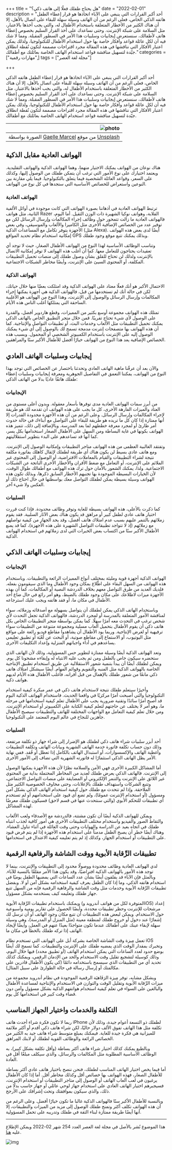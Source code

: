 +++
title = "هل يحتاج طفلك فعلًا إلى هاتف ذكي؟"
date = "2022-02-01"
description = "أحد أكبر القرارات التي ينبغي على الآباء اتخاذها هو قرار إعطاء الطفل هاتفه الذكي الخاص، فعلى الرغم من أن الهاتف وسيلة سهلة للبقاء على اتصال بالأهل، إلا أن هناك الكثير من الأخطار المتعلقة باستخدام الأطفال له، والتي يجب أخذها بالاعتبار، مثل السلامة على شبكة الإنترنت. وحتى نساعدك على أخذ القرار السليم بخصوص إعطاء هاتف لأطفالك، سنستعرض إيجابيات وسلبيات هذا الأمر في السطور المقبلة. ومما لا شك فيه أن لكل عائلة قواعد وأفكار خاصة بها حول استخدام الأطفال للتكنولوجيا، ولذلك يمكن اعتبار الأفكار التي نناقشها في هذه المقالة مجرد اقتراحات مصممة لتكون نُقطة انطلاق جيّدة لتسهيل مناقشة قواعد استخدام الهاتف الخاصة بعائلتك مع أطفالك."
categories = ["مهارات رقمية",]
tags = ["مجلة لغة العصر"]

+++

أحد أكبر القرارات التي ينبغي على الآباء اتخاذها هو قرار إعطاء الطفل هاتفه الذكي الخاص، فعلى الرغم من أن الهاتف وسيلة سهلة للبقاء على اتصال بالأهل، إلا أن هناك الكثير من الأخطار المتعلقة باستخدام الأطفال له، والتي يجب أخذها بالاعتبار، مثل السلامة على شبكة الإنترنت. وحتى نساعدك على أخذ القرار السليم بخصوص إعطاء هاتف لأطفالك، سنستعرض إيجابيات وسلبيات هذا الأمر في السطور المقبلة. ومما لا شك فيه أن لكل عائلة قواعد وأفكار خاصة بها حول استخدام الأطفال للتكنولوجيا، ولذلك يمكن اعتبار الأفكار التي نناقشها في هذه المقالة مجرد اقتراحات مصممة لتكون نُقطة انطلاق جيّدة لتسهيل مناقشة قواعد استخدام الهاتف الخاصة بعائلتك مع أطفالك.

|      ![photo](thumbnail-gaelle-marcel-FLdK5N-YGf4-unsplash.jpg) |
| -----------------------------------------------------------: |
| الصورة بواسطة [Gaelle Marcel](https://unsplash.com/@gaellemarcel?utm_source=unsplash&utm_medium=referral&utm_content=creditCopyText) من موقع [Unsplash](https://unsplash.com/?utm_source=unsplash&utm_medium=referral&utm_content=creditCopyText) |

##  الهواتف العادية مقابل الذكية 

هناك نوعان من الهواتف يمكنك الاختيار منهما، وهما الهواتف الذكية والهواتف التقليدية. ويعتمد اختيارك على نوع الأمور التي ترغب أن يتمكن طفلك من الوصول إليها، وكذلك على السعر، وقواعد العائلة الشخصية فيما يتعلق بالتكنولوجيا. فيما يلي مقارنة بين النوعين واستعراض للخصائص الأساسية التي ستجدها في كل نوع من الهواتف.

### الهواتف العادية

ترتبط الهواتف العادية في أذهاننا بصورة الهواتف التي كانت موجودة في أوائل الألفية الثانية، مثل هواتف Razer القلابة، وهواتف نوكيا الشهيرة ذات الوزن الثقيل. أما اليوم، فالهواتف العادية ما زالت تتمحور حول وظائف إجراء المكالمات وإرسال الرسائل لكن مع توفير عدد من الخصائص الإضافية الأخرى مثل الكاميرا والألعاب والموسيقي، وفي بعض الأجهزة يتوفر تكامل مع المساعدات الذكية (مثل Alexa). أيضًا لدى بعض هذه الهواتف إمكانية استخدام نظام تحديد المواقع GPS وبذلك يمكنك تتبع موقع وجود طفلك.

وتناسب الوظائف الأساسية لهذا النوع من الهواتف الأطفال الصغار، حيث لا توجد أي تعقيدات يحتاجون للتعامل معها. كما أن أغلب هذه الهواتف لا توفر إمكانية الاتصال بالإنترنت ولذلك لن تحتاج للقلق بشأن وصول طفلك إلى منصات تحميل التطبيقات المكلفة، أو المحتوى السيئ على الإنترنت، وأيضًا مخاطر الشبكات الاجتماعية.

### الهواتف الذكية

الاحتمال الأكبر هو أنك فعلًا معتاد على الهواتف الذكية وقد امتلكت بعضّا منها خلال حياتك، لكن في حالة أنك لم تستخدمها من قبل، فالهواتف الذكية هي أجهزة يمكنها إجراء المكالمات وإرسال الرسائل والوصول إلى الإنترنت، وهذا النوع من الهواتف هو الأغلبية الساحقة التي يمتلكها أغلب الناس هذه الأيام.

تمتلك هذه الهواتف مجموعة أوسع بكثير من المميزات، وقطع هاردوير أفضل، والقدرة على الوصول لأي شيء تحتاج تقريبًا. قمن خلال متجر التطبيق الخاص بالهاتف الذكي يمكنك تحميل التطبيقات مثل الألعاب وخدمات البث، أو تطبيقات التواصل والإنتاجية. كما أن هذه الهواتف بها متصفحات إنترنت مدمجة تسمح لك بالوصول إلى أي شيء يمكنك الوصول إليه على الإنترنت باستخدام الكمبيوتر الشخصي أو المحمول. وبسبب هذه الخصائص الإضافية يعد هذا النوع من الهواتف خيارًا أفضل للأطفال الأكبر سنًا والمراهقين.

##  إيجابيات وسلبيات الهاتف العادي 

والآن بعد أن عرفّنا ماهية الهاتف العادي وتحدثنا باختصار عن الخصائص التي توجد بهذا النوع من الهواتف، يمكننا التعمق في التفاصيل الجوهرية ومعرفة إيجابيات وسلبيات إعطاء طفلك هاتفًا عاديًا بدلا من الهاتف الذكي:

### الإيجابيات

من أبرز سمات الهواتف العادية مدى توفرها بأسعار معقولة. وبدون أعلى مستوى من العتاد والميزات الفارهة الأخرى، كل ما يجب على هذه الهواتف أن تقدمه لك هو طريقة لإجراء المكالمات وإرسال الرسائل. وعلى الرغم من أن هذه الأجهزة محدودة القدرات إلا أنها ممتازة إذا كان كل ما تريده هو طريقة للبقاء على التواصل مع أبناءك في حالة حدوث أمر طارئ أو لمجرد معرفة خططهم لما بعد المدرسة. وبالإضافة إلى ذلك، تتميز هذه الهواتف بكونها في غاية البساطة ومن السهل على الأطفال الصغار استخدامها بكل يسر، كما أنها قد تساعدهم على البدء بتطوير استقلاليتهم.

وتفتقد الغالبية العظمى من هذه الهواتف متاجر التطبيقات وإمكانية الوصول إلى الإنترنت. ومع هاتف عادي بسيط لن يكون هناك أي طريقة لطفلك لإثقال كاهلك بفاتورة مكلفة نتيجة لشراء التطبيقات والقيام بالمعاملات الافتراضية، أو الوصول إلى المحتوي غير الملائم على الإنترنت، أو التعامل مع ضغط الأقران والأخطار الأخرى الناتجة عن الشبكات الاجتماعية. ولذا، يمكنك الشعور بالأمان حول ترك هذه الهواتف مع أطفالك طوال الوقت، لأن الخيارات البسيطة الموجودة بها تجنبهم الأخطار السابق ذكرها، وبذلك تكون هذه الهواتف وسيلة بسيطة يمكن لطفلك التواصل معك بواسطتها في حال احتاج ذلك أو العكس ولا شيء آخر.

### السلبيات

كما ذكرت بالأعلى، هذه الهواتف بسيطة للغاية وتوفر وظائف محدودة. فإذا كنت قررت اختيار هاتف عادي لطفل كبير أو مراهق قد يكون هناك بعض الآثار السلبية. فقد يقوم زملائهم بالتنمر عليهم بسبب عدم امتلاك هاتف أفضل، وقد يحد الجهاز من كيفية تواصلهم مع زملائهم (إذ لا تتواجد تطبيقات التواصل الشهيرة على هذه الأجهزة)، كما قد يمنع الأطفال الأكبر سنًا من اكتساب بعض الخبرات التي لدى زملائهم في استخدام الهواتف الذكية. 

## إيجابيات وسلبيات الهاتف الذكي 

### الإيجابيات

الهواتف الذكية أجهزة قوية ومليئة بمختلف أنواع المميزات الرائعة والتطبيقات. وباستخدام هذه الهواتف من السهل البقاء على اطّلاع بمكان وجود الأطفال وما الذي سيقومون بفعله. فلديك العديد من طرق التواصل معهم بخلاف الدردشة النصية أو المكالمات، كما أن بهذه الأجهزة ميزات لاطلاعك على مكان وجود طفلك بالضبط، وهو أمر رائع في حال ضاع أحد الأطفال في مكان ما، أو فقد هاتفه ويجب عليك استرجاعه. 

وباستخدام الهاتف الذكي يمكن لطفلك أن يتواصل بسهولة مع أصدقائه وزملائه، سواء لمناقشة الأمور المتعلقة بالمدرسة أو لمجرد الدردشة، فالهواتف الذكية تجعل التحدث لأي شخص ترغب في التحدث معه أمرًا سهلًا. كما يمكن بواسطة متجر التطبيقات الخاص بكل هاتف ذكي أن يقوم الأطفال بتحميل ألعاب مسلية ومجموعة متنوعة من التطبيقات سواء ترفيهية أو لغرض الإنتاجية. وربما يود الأطفال أن يشاهدوا مقاطع فيديو رائعة على مواقع مثل اليوتيوب، أو الاستماع إلى مقاطع صوتية، أو البحث عن لُعْبَة أو تطبيق تعليمي يساعدهم في أداء واجباتهم المنزلية وإعداد التكليفات الأخرى. 

وتعد الهواتف الذكية أيضًا وسيلة ممتازة لتطوير حس المسؤولية، وذلك لأن الهاتف الذي ستحضره سيكون خاص بالطفل ومن ثم يجب عليه الانتباه له وإبقاءه مشحونا كل يوم. ويمكن لطفلك أيضًا أن يبدأ بتنمية شعور الاستقلالية عن طريق استخدام تطبيق الإنتاجية الخاصة بالهواتف الذكية مثل المنبه والتقويم وقوائم المهام. أيضًا سيشكل امتلاك هاتف ذكي مانعًا من شعور طفلك بالإهمال من قبل أقرانه، فأغلب الأطفال هذه الأيام لديهم هواتف ذكية. 

وأخيرًا سيتعلم طفلك نتيجة لاستخدام هاتف ذكي في عمر مبكرة كيفية استخدام التكنولوجيا والتي أصبحت أمرًا مركزيًا في واقعنا الحديث. فاستخدام الهواتف الذكية اليوم قد أصبح أمرًا سائدًا وتقنية ضرورية يجب على الأطفال تعلم كيفية استخدامها في مرحلة ما، وهو أمر لا يختلف عن حاجتهم لتعلم كيفية الكتابة على الكمبيوتر أو استخدام الإنترنت. ومن خلال تعلم كيفية التعامل مع الواجهات المختلفة للهاتف والتطبيقات سيصبح الأطفال جاهزين للنجاح في عالم اليوم المعتمد على التكنولوجيا. 

### السلبيات

أحد أبزر سلبيات شراء هاتف ذكي لطفلك هو الإضرار إلى شراء جهاز ذو تكلفة مرتفعة، وذلك دون حساب تكلفة فاتورة خدمة الهاتف الشهرية وبيانات الهاتف وتكلفة التطبيقات وأغطية الهاتف والإكسسوارات، أو استبدال الهاتف بالكامل إذا تعطل أو فُقد. ففي نهاية الأمر يظل الهاتف الذكي استثمارًا له فاتورته الشهرية التي تضاف إلى الأمور الأخرى.

أما المشاكل الكبيرة الأخرى فهي الأمن والسلامة نظرًا لأن هذه الأجهزة يمكنها الوصول إلى الإنترنت. فالهاتف الذكي يعرض طفلك لعديد من المخاطر المحتملة بداية من المحتوي غير اللائق على الإنترنت والتنمر الإلكتروني أو المضايقة على منصات التواصل الاجتماعي، وتتبع الشركات واستهداف طفلك بالإعلانات، وحتى مخاوف الخصوصية الكثير مثل الملاحقة. وإذا لم تتحدث مع طفلك حول كيفية استخدام الهاتف الذكي بشكل آمن ومسؤول (أو استخدام الإنترنت عمومًا)، ولم تضع أي قيود على استخدامهم أو لم تستخدم أي تطبيقات للتحكم الأبوي (والتي سنتحدث عنها في قسم لاحق) فسيكون طفلك معرضًا لهذه المشاكل.

ويمكن للهواتف الذكية أيضًا أن تكون مشتتة، فالدردشة مع الأصدقاء ولعب الألعاب والتقاط الصور والفيديو واستخدام مختلف التطبيقات الأخرى هي أمور كافية لجذب انتباه طفلك في اتجاه بعيد عن الدراسة والهوايات وحتى وقت العائلة في أثناء تناول العشاء. وهناك أيضًا خطر أن يصبح الطفل مدمناً على استخدام هذه الأجهزة إذا لم يتم فرض قيود على التطبيقات أو استخدام الجهاز، وكذلك إذ لم يتم تعليمه كيفية الاعتدال في استخدامها.

## تطبيقات الرِّقابة الأبوية ووقت الشاشة والرفاهية الرقمية 

 لدي الهواتف العادية وظائف محدودة ووصولًا محدود إلى التطبيقات والإنترنت، بينما لا توجد هذه الأمور بالهواتف الذكية افتراضيًا، وقد يكون هذا الأمر مقلقًا بالنسبة للآباء. وبالمثل فإن الآباء قد يقلقون أيضًا بشأن عدد الساعات التي يمضيها الطفل يوميًا في استخدام هاتفه الذكي، وما إذا كان الطفل يعرف كيفية استخدامه بشكل آمن أو لا. وبفضل تطبيقات الرِّقابة الأبوية وخدمات مثل وقت الشاشة والرفاهية الرقمية فإنه من السهل تتبع جهاز طفلك وتعليمه كيف يستخدمه بشكل مسؤول.

ويمكنك باستخدام تطبيقات الرِّقابة الأبوية (المتوفرة لكل من هواتف أندرويد وiOS) إعداد مرشحات للإنترنت وحظر تطبيقات محددة، وأيضًا الحصول على تقارير يومية وأسبوعية حول الاستخدام. ويمكن لبعض هذه التطبيقات أن تتبع مكان وجود الهاتف أو أن ترسل لك إشعارًا عند دخول أو خروج طفلك لمنطقة معينة (مثل المنزل أو المدرسة)، وهي وسيلة سهلة لإبقاء عينك على أطفالك عندما تكون متواجدًا بعيدًا عنهم في العمل، وأيضًا لإيجاد الهاتف إذا تركه طفلك بالخطأ في مكان ما.

تعمل مِيزة وقت الشاشة الخاصة بشركة أبل على الهواتف التي تستخدم نظام iOS وتخبرك بمقدار الوقت الذي يمضيه طفلك على الإنترنت والتطبيقات. كما تسمح لك أيضًا بوضع حدود لعدد الساعات التي يمكن استخدام الهاتف (أو تطبيق محدد) فيها خلال اليوم، وذلك كوسيلة لتشجيع تقليل وقت الاستخدام والحد من الإدمان الرقمي، ويمكنك كذلك تحديد أي من التطبيقات الذي سيسمح باستخدامه دائمًا (كي يكون الأطفال قادرين على مكالمتك أو إرسال رسالة في حالة الطوارئ على سبيل المثال).

وبشكل مشابه، توفر مِيزة الرَفَاهيَة الرقمية الموجودة في نظام أندرويد مجموعة من ميزات الرِّقابة الأبوية وتقليل الوقت والتوازن في الاستخدام والإنتاجية لمساعدة الأطفال والبالغين على السواء في تعلم كيفية استخدام هواتفهم الذكية بشكل مسؤول وآمن دون قضاء وقت كبير في استخدامها كل يوم.

## التكلفة والخدمات واختيار الجهاز المناسب

ربما لا تكون فكرة شراء أحدث هاتف iPhone لطفلك ذو التسعة أعوام جيدة، وذلك لأن تكلفة مثل هذا الهاتف تفوق الألف دولار حاليًا، لكن شراء هاتف ذكي أقدم أو أكثر ملائمة للميزانية هي فكرة جيدة للغاية. فيمكنك بمبلغ متوسط شراء هاتف جيد به الكثير من الخصائص الرائعة والوظائف القوية لطفلك أو لابنك المراهق.

وبالطبع يمكنك كذلك اختيار شراء هاتف أكثر بساطة (وأقل تكلفة بشكل كبير)، به الوظائف الأساسية المطلوبة مثل المكالمات والرسائل، والذي سيكلف مبلغًا أقل في العادة.

أما فيما يخص اختيار الهاتف المناسب لطفلك، فنحن ننصح باختيار هاتف عادي أكثر بساطة للأطفال الصغار، فهذه الهواتف بها خصائص أقل وكذلك مخاطر أقل. أما إذا كان الأطفال يرغبون في لعب ألعاب الهاتف أو الوصول إلى متاجر التطبيقات أو استخدام الإنترنت، فسيجبرهم اختيار الهاتف العادي على استخدام جهاز لوحي عائلي أو جهاز حاسب بدلًا من ذلك، والذي سيكون بموافقتك وتحت إشرافك على الأرجح.

وبالنسبة للأطفال الأكبر سنًا فالهواتف الذكية غالبا ما تكون خيارًا أفضل. وعلى الرغم من أن هذه الهواتف تكلف أكثر وتمنح طفلك الوصول إلى مزيد من الميزات والتطبيقات، إلا أنها أيضًا طريقة ممتازة لبناء الثقة في طفلك وتدريبه على تحمل المسؤولية.

---

هذا الموضوع نُشر باﻷصل في مجلة لغة العصر العدد 254 شهر 02-2022 ويمكن الإطلاع عليه [هنا](https://drive.google.com/file/d/108JQTkZsU_PoXu51_-Ul1GStqss3YGrY/view?usp=sharing).

![img](images/254-2.png)

